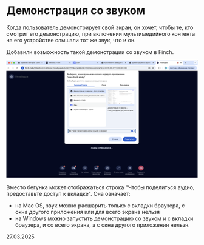 # Демонстрация со звуком

Когда пользователь демонстрирует свой экран, он хочет, чтобы те, кто смотрит его демонстрацию, при включении мультимедийного контента на его устройстве слышали тот же звук, что и он.

Добавили возможность такой демонстрации со звуком в Finch.

![](<../../.gitbook/assets/image (142).png>)

Вместо бегунка может отображаться строка "Чтобы поделиться аудио, предоставьте доступ к вкладке". Она означает:&#x20;

* на Mac OS, звук можно расшарить только с вкладки браузера, с окна другого приложения или для всего экрана нельзя
* на Windows можно запустить демонстрацию со звуком и с вкладки браузера, и со всего экрана, а с окна другого приложения нельзя.

27.03.2025

